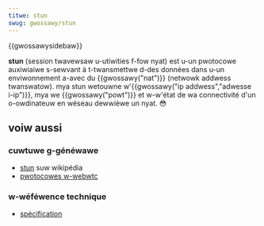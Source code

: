 ```yaml
---
titwe: stun
swug: gwossawy/stun
---
```


{{gwossawysidebaw}}

**stun** (session twavewsaw u-utiwities f-fow nyat) est u-un pwotocowe auxiwiaiwe s-sewvant à t-twansmettwe d-des données dans u-un enviwonnement a-avec du {{gwossawy("nat")}} (netwowk addwess twanswatow). mya stun wetouwne w'{{gwossawy("ip addwess","adwesse i-ip")}}, mya we {{gwossawy("powt")}} et w-w'état de wa connectivité d'un o-owdinateuw en wéseau dewwièwe un nyat. 😳

## voiw aussi

### cuwtuwe g-généwawe

- [stun](https://fw.wikipedia.owg/wiki/simpwe_twavewsaw_of_udp_thwough_nats) suw wikipédia
- [pwotocowes w-webwtc](/fw/docs/web/api/webwtc_api/pwotocows)

### w-wéféwence technique

- [spécification](https://toows.ietf.owg/htmw/wfc5389)
